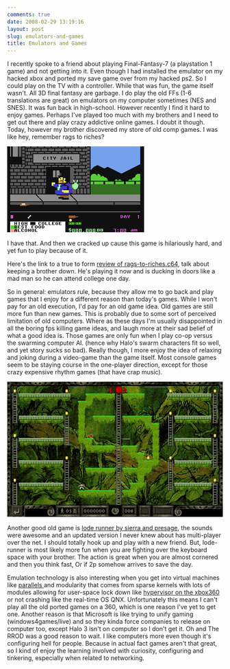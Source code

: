 ```yaml
---
comments: true
date: 2008-02-29 13:19:16
layout: post
slug: emulators-and-games
title: Emulators and Games
---
```


I recently spoke to a friend about playing Final-Fantasy-7 (a playstation 1 game) and not getting into it. Even though I had installed the emulator on my hacked xbox and ported my save game over from my hacked ps2. So I could play on the TV with a controller. While that was fun, the game itself wasn't. All 3D final fantasy are garbage. I do play the old FFs (1-6 translations are great) on emulators on my computer sometimes (NES and SNES). It was fun back in high-school. However recently I find it hard to enjoy games. Perhaps I've played too much with my brothers and I need to get out there and play crazy addictive online games. I doubt it though. Today, however my brother discovered my store of old comp games. I was like hey, remember rags to riches?

[![rags-to-riches](/images/posts/games-rags-to-riches.gif)](/images/posts/games-rags-to-riches.gif) 

I have that. And then we cracked up cause this game is hilariously hard, and yet fun to play because of it.

Here's the link to a true to form [review of rags-to-riches.c64](http://www.lemon64.com/?mainurl=http%3A//www.lemon64.com/reviews/view.php%3Fid%3D152), talk about keeping a brother down. He's playing it now and is ducking in doors like a mad man so he can attend college one day.

So in general: emulators rule, because they allow me to go back and play games that I enjoy for a different reason than today's games. While I won't pay for an old execution, I'd pay for an old game idea. Old games are still more fun than new games. This is probably due to some sort of perceived limitation of old computers. Where as these days I'm usually disappointed in all the boring fps killing game ideas, and laugh more at their sad belief of what a good idea is. Those games are only fun when I play co-op versus the swarming computer AI. (hence why Halo's swarm characters fit so well, and yet story sucks so bad). Really though, I more enjoy the idea of relaxing and joking during a video-game than the game itself. Most console games seem to be staying course in the one-player direction, except for those crazy expensive rhythm games (that have crap music).

[![load runner - madmonks](/images/posts/games-loderunner-madmonks.jpg)](/images/posts/games-loderunner-madmonks.jpg)

Another good old game is [lode runner by sierra and presage](http://www.daggert.net/Folio/Programming/Presage/LodeRunner/Loderunner1.htm), the sounds were awesome and an updated version I never knew about has multi-player over the net. I should totally hook up and play with a new friend. But, lode-runner is most likely more fun when you are fighting over the keyboard space with your brother. The action is great when you are almost cornered and then you think fast, Or if 2p somehow arrives to save the day.

Emulation technology is also interesting when you get into virtual machines like [parallels ](http://www.parallels.com/) and modularity that comes from sparse kernels with lots of modules allowing for user-space lock down like [hypervisor on the xbox360](http://www.xbox360fanboy.com/2005/11/29/the-hypervisor-and-its-implications/) or not crashing like the real-time OS QNX. Unfortunately this means I can't play all the old ported games on a 360, which is one reason I've yet to get one. Another reason is that Microsoft is like trying to unify gaming (windows4games/live) and so they kinda force companies to release on computer too, except Halo 3 isn't on computer so I don't get it. Oh and The RROD was a good reason to wait. I like computers more even though it's configuring hell for people. Because in actual fact games aren't that great, so I kind of enjoy the learning involved with curiosity, configuring and tinkering, especially when related to networking.

